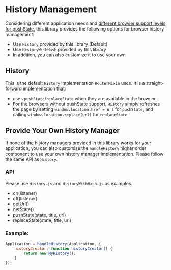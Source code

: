 # History Management

Considering different application needs and [different browser support levels for pushState](http://caniuse.com/#search=pushstate), this library provides the following options for browser history management:

* Use `History` provided by this library (Default)
* Use `HistoryWithHash` provided by this library
* In addition, you can also customize it to use your own

## History

This is the default `History` implementation `RouterMixin` uses.  It is a straight-forward implementation that:
* uses `pushState`/`replaceState` when they are available in the browser.
* For the browsers without pushState support, `History` simply refreshes the page by setting `window.location.href = url` for `pushState`, and calling `window.location.replace(url)` for `replaceState`.



## Provide Your Own History Manager

If none of the history managers provided in this library works for your application, you can also customize the `handleHistory` higher order component to use your own history manager implementation.  Please follow the same API as `History`.

### API

Please use `History.js` and `HistoryWithHash.js` as examples.

* on(listener)
* off(listener)
* getUrl()
* getState()
* pushState(state, title, url)
* replaceState(state, title, url)

### Example:

```js
Application = handleHistory(Application, {
    historyCreator: function historyCreator() {
        return new MyHistory();
    }
});
```
